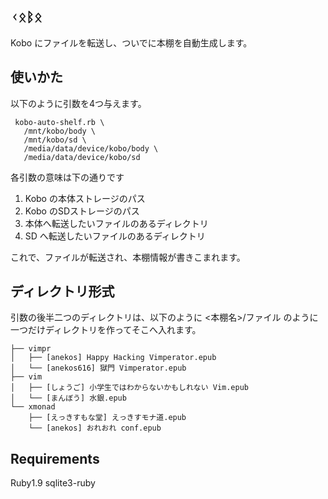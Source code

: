 ## ᚲᛟᛒᛟ

Kobo にファイルを転送し、ついでに本棚を自動生成します。


## 使いかた

以下のように引数を4つ与えます。

     kobo-auto-shelf.rb \
       /mnt/kobo/body \
       /mnt/kobo/sd \
       /media/data/device/kobo/body \
       /media/data/device/kobo/sd

各引数の意味は下の通りです

1. Kobo の本体ストレージのパス
2. Kobo のSDストレージのパス
3. 本体へ転送したいファイルのあるディレクトリ
4. SD へ転送したいファイルのあるディレクトリ


これで、ファイルが転送され、本棚情報が書きこまれます。


## ディレクトリ形式

引数の後半二つのディレクトリは、以下のように
<本棚名>/ファイル のように一つだけディレクトリを作ってそこへ入れます。


    ├── vimpr
    │   ├── [anekos] Happy Hacking Vimperator.epub
    │   └── [anekos616] 獄門 Vimperator.epub
    ├── vim
    │   ├── [しょうご] 小学生ではわからないかもしれない Vim.epub
    │   └── [まんぼう] 水銀.epub
    └── xmonad
        ├── [えっきすもな堂] えっきすモナ道.epub
        └── [anekos] おれおれ conf.epub

## Requirements

Ruby1.9
sqlite3-ruby
